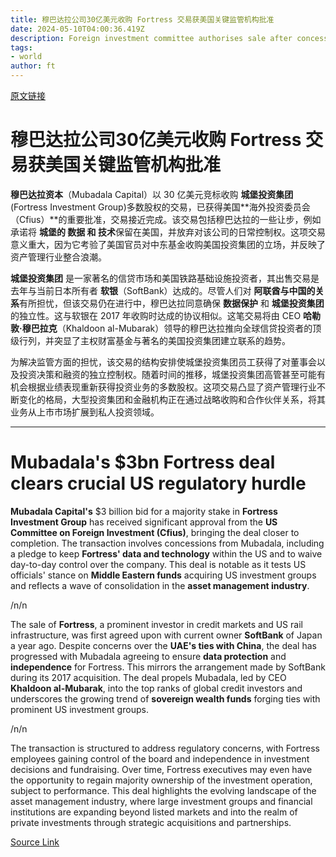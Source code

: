 ```yaml
---
title: 穆巴达拉公司30亿美元收购 Fortress 交易获美国关键监管机构批准
date: 2024-05-10T04:00:36.419Z
description: Foreign investment committee authorises sale after concessions on data and day-to-day control
tags: 
- world
author: ft
---
```


[原文链接](https://ft.com/content/3b29763e-62e1-4b23-907d-7da36676fc6b)

# 穆巴达拉公司30亿美元收购 Fortress 交易获美国关键监管机构批准

**穆巴达拉资本**（Mubadala Capital）以 30 亿美元竞标收购 **城堡投资集团**(Fortress Investment Group)多数股权的交易，已获得美国**海外投资委员会（Cfius）**的重要批准，交易接近完成。该交易包括穆巴达拉的一些让步，例如承诺将 **城堡的 数据 和 技术**保留在美国，并放弃对该公司的日常控制权。这项交易意义重大，因为它考验了美国官员对中东基金收购美国投资集团的立场，并反映了资产管理行业整合浪潮。 

**城堡投资集团** 是一家著名的信贷市场和美国铁路基础设施投资者，其出售交易是去年与当前日本所有者 **软银**（SoftBank）达成的。尽管人们对 **阿联酋与中国的关系**有所担忧，但该交易仍在进行中，穆巴达拉同意确保 **数据保护** 和 **城堡投资集团** 的独立性。这与软银在 2017 年收购时达成的协议相似。这笔交易将由 CEO **哈勒敦·穆巴拉克**（Khaldoon al-Mubarak）领导的穆巴达拉推向全球信贷投资者的顶级行列，并突显了主权财富基金与著名的美国投资集团建立联系的趋势。

为解决监管方面的担忧，该交易的结构安排使城堡投资集团员工获得了对董事会以及投资决策和融资的独立控制权。随着时间的推移，城堡投资集团高管甚至可能有机会根据业绩表现重新获得投资业务的多数股权。这项交易凸显了资产管理行业不断变化的格局，大型投资集团和金融机构正在通过战略收购和合作伙伴关系，将其业务从上市市场扩展到私人投资领域。

---

# Mubadala's $3bn Fortress deal clears crucial US regulatory hurdle 

**Mubadala Capital's** $3 billion bid for a majority stake in **Fortress Investment Group** has received significant approval from the **US Committee on Foreign Investment (Cfius)**, bringing the deal closer to completion. The transaction involves concessions from Mubadala, including a pledge to keep **Fortress' data and technology** within the US and to waive day-to-day control over the company. This deal is notable as it tests US officials' stance on **Middle Eastern funds** acquiring US investment groups and reflects a wave of consolidation in the **asset management industry**. 

/n/n

The sale of **Fortress**, a prominent investor in credit markets and US rail infrastructure, was first agreed upon with current owner **SoftBank** of Japan a year ago. Despite concerns over the **UAE's ties with China**, the deal has progressed with Mubadala agreeing to ensure **data protection** and **independence** for Fortress. This mirrors the arrangement made by SoftBank during its 2017 acquisition. The deal propels Mubadala, led by CEO **Khaldoon al-Mubarak**, into the top ranks of global credit investors and underscores the growing trend of **sovereign wealth funds** forging ties with prominent US investment groups. 

/n/n

The transaction is structured to address regulatory concerns, with Fortress employees gaining control of the board and independence in investment decisions and fundraising. Over time, Fortress executives may even have the opportunity to regain majority ownership of the investment operation, subject to performance. This deal highlights the evolving landscape of the asset management industry, where large investment groups and financial institutions are expanding beyond listed markets and into the realm of private investments through strategic acquisitions and partnerships.

[Source Link](https://ft.com/content/3b29763e-62e1-4b23-907d-7da36676fc6b)


